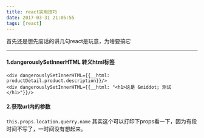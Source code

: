 ```yaml
---
title: react实用技巧
date: 2017-03-31 21:05:55
tags: [react]
---
```

首先还是想先废话的讲几句react是玩意，为啥要搞它
<!--more-->
***
#### 1.dangerouslySetInnerHTML 转义html标签
```
<div dangerouslySetInnerHTML={{__html: productDetail.product.description}}/>
<div dangerouslySetInnerHTML={{__html: "<h1>这是 &middot; 测试</h1>"}}/>
```
#### 2.获取url内的参数
`this.props.location.querry.name`
其实这个可以打印下props看一下，因为有段时间不写了，一时间没有想起来。

